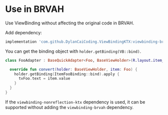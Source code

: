 # Use in BRVAH

Use ViewBinding without affecting the original code in BRVAH.

Add dependency:

```gradle
implementation 'com.github.DylanCaiCoding.ViewBindingKTX:viewbinding-brvah:2.0.3'
```

You can get the binding object with `holder.getBinding(VB::bind)`.

```kotlin
class FooAdapter : BaseQuickAdapter<Foo, BaseViewHolder>(R.layout.item_foo) {

  override fun convert(holder: BaseViewHolder, item: Foo) {
    holder.getBinding(ItemFooBinding::bind).apply {
      tvFoo.text = item.value
    }
  }
}
```

If the `viewbinding-nonreflection-ktx` dependency is used, it can be supported without adding the `viewbinding-brvah` dependency.
